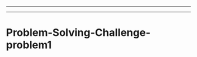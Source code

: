 ---
-----------------------------------------------------------------------------------
# Problem-Solving-Challenge-problem1
